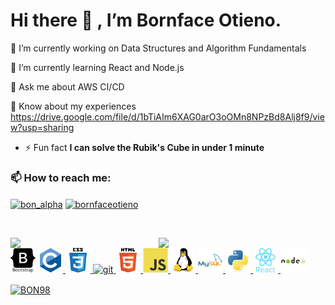 

# Hi there 👋 , I’m Bornface Otieno.

🔭 I’m currently working on Data Structures and Algorithm Fundamentals

🌱 I’m currently learning React and Node.js

💬 Ask me about AWS CI/CD

📄 Know about my experiences https://drive.google.com/file/d/1bTiAIm6XAG0arO3oOMn8NPzBd8Alj8f9/view?usp=sharing

- ⚡ Fun fact **I can solve the Rubik's Cube in under 1 minute**

<h3 align="left">📫 How to reach me:</h3>


<p align="left">
<a href="https://twitter.com/bon_alpha" target="blank"><img align="center" src="https://raw.githubusercontent.com/rahuldkjain/github-profile-readme-generator/master/src/images/icons/Social/twitter.svg" alt="bon_alpha" height="30" width="40" /></a>
<a href="https://www.linkedin.com/in/bornface-otieno-27146a166/" target="blank"><img align="center" src="https://raw.githubusercontent.com/rahuldkjain/github-profile-readme-generator/master/src/images/icons/Social/linked-in-alt.svg" alt="bornfaceotieno" height="30" width="40" /></a>
</p>
<br>
<p> <img align="left" width="47%" src="https://github-readme-stats.vercel.app/api?username=BON98&show_icons=true&theme=radical" /> </p>
<p> <img align="left" width="47%" src="https://github-readme-stats.vercel.app/api/top-langs/?username=BON98&layout=compact" /> </p>

<p align="left"> 
<img src="https://raw.githubusercontent.com/devicons/devicon/master/icons/bootstrap/bootstrap-plain-wordmark.svg" alt="bootstrap" width="40" height="40"/> </a> <a href="https://www.cprogramming.com/" target="_blank" rel="noreferrer"> <img src="https://raw.githubusercontent.com/devicons/devicon/master/icons/c/c-original.svg" alt="c" width="40" height="40"/> </a> <a href="https://www.w3schools.com/css/" target="_blank" rel="noreferrer"> <img src="https://raw.githubusercontent.com/devicons/devicon/master/icons/css3/css3-original-wordmark.svg" alt="css3" width="40" height="40"/> </a> <a href="https://git-scm.com/" target="_blank" rel="noreferrer"> <img src="https://www.vectorlogo.zone/logos/git-scm/git-scm-icon.svg" alt="git" width="40" height="40"/> </a> <a href="https://www.w3.org/html/" target="_blank" rel="noreferrer"> <img src="https://raw.githubusercontent.com/devicons/devicon/master/icons/html5/html5-original-wordmark.svg" alt="html5" width="40" height="40"/> </a> <a href="https://developer.mozilla.org/en-US/docs/Web/JavaScript" target="_blank" rel="noreferrer"> <img src="https://raw.githubusercontent.com/devicons/devicon/master/icons/javascript/javascript-original.svg" alt="javascript" width="40" height="40"/> </a> <a href="https://www.linux.org/" target="_blank" rel="noreferrer"> <img src="https://raw.githubusercontent.com/devicons/devicon/master/icons/linux/linux-original.svg" alt="linux" width="40" height="40"/> </a> <a href="https://www.mysql.com/" target="_blank" rel="noreferrer"> <img src="https://raw.githubusercontent.com/devicons/devicon/master/icons/mysql/mysql-original-wordmark.svg" alt="mysql" width="40" height="40"/> </a> <a href="https://www.python.org" target="_blank" rel="noreferrer"> <img src="https://raw.githubusercontent.com/devicons/devicon/master/icons/python/python-original.svg" alt="python" width="40" height="40"/> </a> <a href="https://reactjs.org/" target="_blank" rel="noreferrer"> <img src="https://raw.githubusercontent.com/devicons/devicon/master/icons/react/react-original-wordmark.svg" alt="react" width="40" height="40"/> </a>
<a href="https://nodejs.org" target="_blank"> <img src="https://raw.githubusercontent.com/devicons/devicon/master/icons/nodejs/nodejs-original-wordmark.svg" alt="nodejs" width="40" height="40"/> </p>



<p><img align="center" src="https://github-readme-streak-stats.herokuapp.com/?user=BON98&theme=gruvbox" alt="BON98" /></p>


<!---
BON98/BON98 is a ✨ special ✨ repository because its `README.md` (this file) appears on your GitHub profile.
You can click the Preview link to take a look at your changes.
--->
